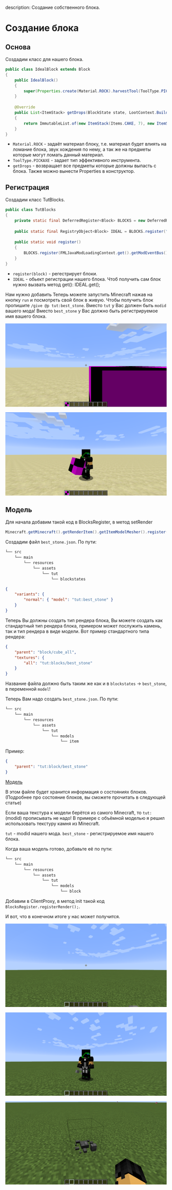 description: Создание собственного блока.

# Создание блока

## Основа

Создадим класс для нашего блока.

```java
public class IdealBlock extends Block
{
    public IdealBlock()
    {
        super(Properties.create(Material.ROCK).harvestTool(ToolType.PICKAXE));
    }

    @Override
    public List<ItemStack> getDrops(BlockState state, LootContext.Builder builder)
    {
        return ImmutableList.of(new ItemStack(Items.CAKE, 7), new ItemStack(Items.TORCH, 1));
    }
}
```

* `Material.ROCK` - задаёт материал блоку, т.е. материал будет влиять на ломание блока, звук хождения по нему, а так же на предметы которые могут ломать данный материал.
* `ToolType.PICKAXE` - задает тип эффективного инструмента.
* `getDrops` - возвращает все предметы которые должны выпасть с блока.
Также можно вынести Properties в конструктор.

## Регистрация

Создадим класс TutBlocks.

```java
public class TutBlocks
{
    private static final DeferredRegister<Block> BLOCKS = new DeferredRegister<>(ForgeRegistries.BLOCKS, TestMod.MOD_ID);

    public static final RegistryObject<Block> IDEAL = BLOCKS.register("updater",  IdealBlock::new);

    public static void register()
    {
        BLOCKS.register(FMLJavaModLoadingContext.get().getModEventBus());
    }
}
```

* `register(block)` - регестрирует блоки.
* `IDEAL` - обьект регистрации нашего блока. Чтоб получить сам блок нужно вызвать метод get(): IDEAL.get();

Нам нужно добавить 
Теперь можете запустить Minecraft нажав на кнопку `run` и посмотреть свой блок в живую. Чтобы получить блок пропишите `/give @p tut:best_stone`.
Вместо `tut` у Вас должен быть `modid` вашего мода! Вместо `best_stone` у Вас должно быть регистрируемое имя вашего блока.

[![Блок от первого лица](images/face_first.png)](images/face_first.png)

[![Блок от третьего лица](images/face_three.png)](images/face_three.png)

## Модель

Для начала добавим такой код в BlocksRegister, в метод setRender
```java
Minecraft.getMinecraft().getRenderItem().getItemModelMesher().register(Item.getItemFromBlock(block), 0, new ModelResourceLocation(block.getRegistryName(), "inventory"));
```

Создадим файл `best_stone.json`. По пути:
```md
└── src    
    └── main
        └── resources
            └── assets
                └── tut
                    └── blockstates
```

```json
{
    "variants": {
        "normal": { "model": "tut:best_stone" }
    }
}
```

Теперь Вы должны создать тип рендера блока, Вы можете создать как стандартный тип рендера блока, примером может послужить камень, так и тип рендера в виде  модели. Вот пример стандартного типа рендера:

```json
{
    "parent": "block/cube_all",
    "textures": {
        "all": "tut:blocks/best_stone"
    }
}
```

Название файла должно быть таким же как и в `blockstates` -> `best_stone`, в переменной `model`!


Теперь Вам надо создать `best_stone.json`. По пути:
```md
└── src    
    └── main
        └── resources
            └── assets
                └── tut
                    └── models
                        └── item
```
Пример:
```json
{
    "parent": "tut:block/best_stone"
}
```

[Модель](https://yadi.sk/d/n9ehtKYk3LT9qv)

В этом файле будет хранится информация о состояниях блоков. (Подробнее про состояние блоков, вы сможете прочитать в следующей статье)

Если ваша текстура к модели берётся из самого Minecraft, то `tut:`(modid) прописывать не надо! В примере с объёмной моделью я решил использовать текстуру камня из Minecraft.

`tut` - modid нашего мода.
`best_stone` - регистрируемое имя нашего блока.

Когда ваша модель готово, добавьте её по пути:
```md
└── src    
    └── main
        └── resources
            └── assets
                └── tut
                    └── models
                        └── block
```

Добавим в ClientProxy, в метод init такой код  `BlocksRegister.registerRender();`.

И вот, что в конечном итоге у нас может получится.

[![Блок с моделью от первого лица](images/model_face_first.png)](images/model_face_first.png)

[![Блок с моделью от третьего лица](images/model_face_three.png)](images/model_face_three.png)

[![Блок с моделью на земле](images/model_on_ground.png)](images/model_on_ground.png)
